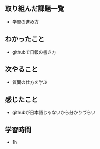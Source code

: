 ## 取り組んだ課題一覧
- 学習の進め方
## わかったこと
- githubで日報の書き方
## 次やること
- 質問の仕方を学ぶ
## 感じたこと
- githubが日本語じゃないから分かりづらい
## 学習時間
- 1h
